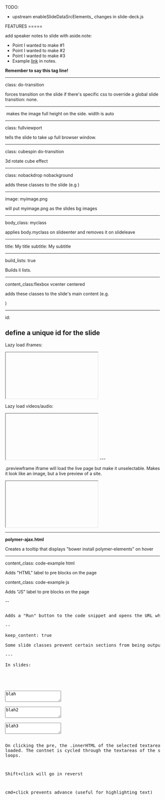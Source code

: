 TODO:
- upstream enableSlideDataSrcElements_ changes in slide-deck.js



FEATURES =====

add speaker notes to slide with aside.note:

<aside class="note">
  <section>
    <ul>
      <li>Point I wanted to make #1</li>
      <li>Point I wanted to make #2</li>
      <li>Point I wanted to make #3</li>
      <li>Example <a href="#">link</a> in notes.</li>
    </ul>
    <p><b>Remember to say this tag line!</b></p>
  </section>
</aside>

---

class: do-transition

forces transition on the slide if there's specific css to override a global slide
transition: none.

---

<img class="full"> makes the image full height on the side. width is auto

---

class: fullviewport

tells the slide to take up full browser window.

---


class: cubespin do-transition

3d rotate cube effect

---

class: nobackdrop nobackground

adds these classes to the slide (e.g <slide class="nobackdrop nobackground">)

---

image: myimage.png

will put myimage.png as the slides bg images

----

body_class: myclass

applies body.myclass on slideenter and removes it on slideleave

---
title: My title
subtitle: My subtitle

----

build_lists: true

Builds li lists.

---

content_class:flexbox vcenter centered

adds these classes to the slide's main content (e.g. <article class="flexbox vcenter centered">)

---
id:

define a unique id for the slide
---

Lazy load iframes:
<iframe data-src="http://html5-demos.appspot.com/static/shadowdom-visualizer/index.html#body"></iframe>

Lazy load videos/audio:
<iframe data-src="..."></iframe>
---

.previewframe iframe will load the live page but make it unselectable. Makes
it look like an image, but a live preview of a site.

<div class="previewframe">
  <iframe data-src="http://chromestatus.com"></iframe>
</div>


---

<b alt="bower install polymer-elements" data-tooltip="bower install polymer-elements">polymer-ajax.html</b>

Creates a tooltip that displays "bower install polymer-elements" on hover

---

content_class: code-example html

Adds "HTML" label to pre blocks on the page


content_class: code-example js

Adds "JS" label to pre blocks on the page

--

<pre data-run-demo="http://www.polymer-project.org/polymer-all/polymer-elements/polymer-ajax/index.html">

Adds a "Run" button to the code snippet and opens the URL when clicked.

--

keep_content: true

Some slide classes prevent certain sections from being output. keep_content: true includes the slide content no matter what type of slide it is. 

---

In slides:

<pre data-code-cycle class="prettyprint" data-lang="HTML">
</pre>

<textarea selected>
blah
</textarea>
<textarea>
blah2
</textarea>
<textarea>
blah3
</textarea>

On clicking the pre, the .innerHTML of the selected textarea is loaded. The contnet
is cycled through the textareas of the slide and loops.

Shift+click will go in reverst

cmd+click prevents advance (useful for highlighting text)
